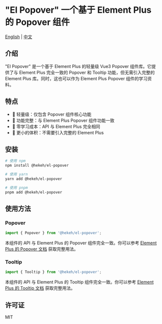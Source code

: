 # "El Popover" 一个基于 Element Plus 的 Popover 组件

[English](README.md) | [中文](README.zh-cn.md)

## 介绍

"El Popover" 是一个基于 Element Plus 的轻量级 Vue3 Popover 组件库。它提供了与 Element Plus 完全一致的 Popover 和 Tooltip 功能，但无需引入完整的 Element Plus 库。同时，这也可以作为 Element Plus Popover 组件的学习资料。

## 特点

- 🎯 轻量级：仅包含 Popover 组件核心功能
- 💪 功能完整：与 Element Plus Popover 组件功能一致
- 🔗 零学习成本：API 与 Element Plus 完全相同
- 🚀 更小的体积：不需要引入完整的 Element Plus

## 安装

```bash
# 使用 npm
npm install @hekeh/el-popover

# 使用 yarn
yarn add @hekeh/el-popover

# 使用 pnpm
pnpm add @hekeh/el-popover
```

## 使用方法

### Popover

```typescript
import { Popover } from '@hekeh/el-popover';
```

本组件的 API 与 Element Plus 的 Popover 组件完全一致。你可以参考 [Element Plus 的 Popover 文档](https://element-plus.org/zh-CN/component/popover.html) 获取完整用法。

### Tooltip

```typescript
import { Tooltip } from '@hekeh/el-popover';
```

本组件的 API 与 Element Plus 的 Tooltip 组件完全一致。你可以参考 [Element Plus 的 Tooltip 文档](https://element-plus.org/zh-CN/component/tooltip.html) 获取完整用法。

## 许可证

MIT
